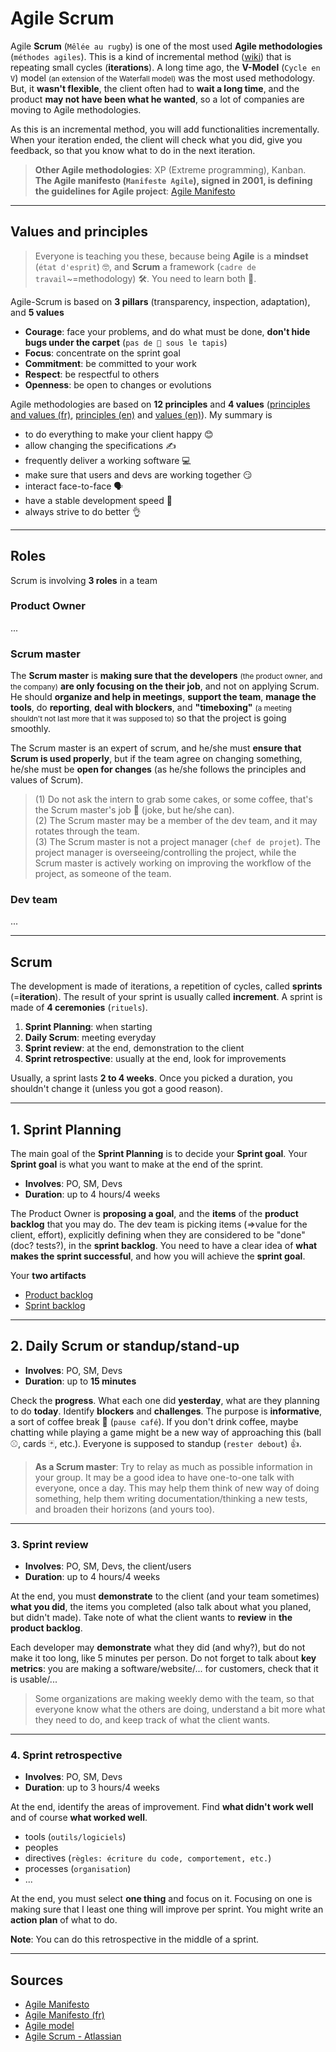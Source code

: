 # Agile Scrum

Agile **Scrum** (`Mêlée au rugby`) is one of the most used **Agile methodologies** (`méthodes agiles`). This is a kind of incremental method ([wiki](https://en.wikipedia.org/wiki/Incremental_build_model)) that is repeating small cycles (**iterations**). A long time ago, the **V-Model** (`Cycle en V`) model <small>(an extension of the Waterfall model)</small> was the most used methodology. But, it **wasn't flexible**, the client often had to **wait a long time**, and the product **may not have been what he wanted**, so a lot of companies are moving to Agile methodologies.

As this is an incremental method, you will add functionalities incrementally. When your iteration ended, the client will check what you did, give you feedback, so that you know what to do in the next iteration.

> **Other Agile methodologies**: XP (Extreme programming), Kanban. <br>
> **The Agile manifesto (`Manifeste Agile`), signed in 2001, is defining the guidelines for Agile project**: [Agile Manifesto](https://agilemanifesto.org/)

<hr class="sl">

## Values and principles

> Everyone is teaching you these, because being **Agile** is a **mindset** (`état d'esprit`) 🤓, and **Scrum** a framework (`cadre de travail`~=methodology) 🛠. You need to learn both 🚀.

Agile-Scrum is based on **3 pillars** (transparency, inspection, adaptation), and **5 values**

* **Courage**: face your problems, and do what must be done, **don't hide bugs under the carpet** (`pas de 🐛 sous le tapis`)
* **Focus**: concentrate on the sprint goal
* **Commitment**: be committed to your work
* **Respect**: be respectful to others
* **Openness**: be open to changes or evolutions

Agile methodologies are based on **12 principles** and **4 values** ([principles and values (fr)](https://manifesteagile.fr/index.html), [principles (en)](https://agilemanifesto.org/principles.html) and [values (en)](https://agilemanifesto.org/)). My summary is

* to do everything to make your client happy 😊
* allow changing the specifications  ✍️
* frequently deliver a working software 💻
* make sure that users and devs are working together 😏
* interact face-to-face 🗣️
* have a stable development speed 🧐
* always strive to do better 👌

<hr class="sr">

## Roles

Scrum is involving **3 roles** in a team

### Product Owner

...

### Scrum master

The **Scrum master** is **making sure that the developers** <small>(the product owner, and the company)</small> **are only focusing on the their job**, and not on applying Scrum. He should **organize and help in meetings**, **support the team**, **manage the tools**, do **reporting**, **deal with blockers**, and **"timeboxing"** <small>(a meeting shouldn't not last more that it was supposed to)</small>  so that the project is going smoothly.

The Scrum master is an expert of scrum, and he/she must **ensure that Scrum is used properly**, but if the team agree on changing something, he/she must be **open for changes** (as he/she follows the principles and values of Scrum).

> (1) Do not ask the intern to grab some cakes, or some coffee, that's the Scrum master's job 🤩 (joke, but he/she can). <br>
> (2) The Scrum master may be a member of the dev team, and it may rotates through the team. <br>
> (3) The Scrum master is not a project manager (`chef de projet`). The project manager is overseeing/controlling the project, while the Scrum master is actively working on improving the workflow of the project, as someone of the team.

### Dev team

...

<hr class="sl">

## Scrum

The development is made of iterations, a repetition of cycles, called **sprints** (=**iteration**). The result of your sprint is usually called **increment**. A sprint is made of **4 ceremonies** (`rituels`).

1. **Sprint Planning**: when starting
2. **Daily Scrum**: meeting everyday
3. **Sprint review**: at the end, demonstration to the client
4. **Sprint retrospective**: usually at the end, look for improvements

Usually, a sprint lasts **2 to 4 weeks**. Once you picked a duration, you shouldn't change it (unless you got a good reason).

<hr class="sr">

## 1. Sprint Planning

The main goal of the **Sprint Planning** is to decide your **Sprint goal**. Your **Sprint goal** is what you want to make at the end of the sprint.

* **Involves**: PO, SM, Devs
* **Duration**: up to 4 hours/4 weeks

The Product Owner is **proposing a goal**, and the **items** of the **product backlog** that you may do.  The dev team is picking items (=>value for the client, effort), explicitly defining when they are considered to be "done" (doc? tests?), in the **sprint backlog**. You need to have a clear idea of **what makes the sprint successful**, and how you will achieve the **sprint goal**.

Your **two artifacts**

* [Product backlog](artifacts/product-backlog.md)
* [Sprint backlog](artifacts/sprint-backlog.md)

<hr class="sl">

## 2. Daily Scrum or standup/stand-up

* **Involves**: PO, SM, Devs
* **Duration**: up to **15 minutes**

Check the **progress**. What each one did **yesterday**, what are they planning to do **today**. Identify **blockers** and **challenges**. The purpose is **informative**, a sort of coffee break 🍵 (`pause café`). If you don't drink coffee, maybe chatting while playing a game might be a new way of approaching this (ball ⚾, cards 🃏, etc.). Everyone is supposed to standup (`rester debout`) 👍.

> **As a Scrum master**: Try to relay as much as possible information in your group. It may be a good idea to have one-to-one talk with everyone, once a day. This may help them think of new way of doing something, help them writing documentation/thinking a new tests, and broaden their horizons (and yours too).

<hr class="sr">

### 3. Sprint review

* **Involves**: PO, SM, Devs, the client/users
* **Duration**: up to 4 hours/4 weeks

At the end, you must **demonstrate** to the client (and your team sometimes) **what you did**, the items you completed (also talk about what you planed, but didn't made). Take note of what the client wants to **review** in **the product backlog**.

Each developer may **demonstrate** what they did (and why?), but do not make it too long, like 5 minutes per person. Do not forget to talk about **key metrics**: you are making a software/website/... for customers, check that it is usable/...

> Some organizations are making weekly demo with the team, so that everyone know what the others are doing, understand a bit more what they need to do, and keep track of what the client wants.

<hr class="sl">

### 4. Sprint retrospective

* **Involves**: PO, SM, Devs
* **Duration**: up to 3 hours/4 weeks

At the end, identify the areas of improvement. Find **what didn't work well** and of course **what worked well**.

* tools (`outils/logiciels`)
* peoples
* directives (`règles: écriture du code, comportement, etc.`)
* processes (`organisation`)
* ...

At the end, you must select **one thing** and focus on it. Focusing on one is making sure that I least one thing will improve per sprint. You might write an **action plan** of what to do.

**Note**: You can do this retrospective in the middle of a sprint.

<hr class="sl">

## Sources

* [Agile Manifesto](https://agilemanifesto.org/)
* [Agile Manifesto (fr)](https://manifesteagile.fr/index.html)
* [Agile model](http://tryqa.com/what-is-agile-model-advantages-disadvantages-and-when-to-use-it/)
* [Agile Scrum - Atlassian](https://www.atlassian.com/agile/scrum/)
